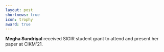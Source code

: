 ```yaml
---
layout: post
shortnews: true
icon: trophy
award: true
---
```


<b>Megha Sundriyal</b> received SIGIR student grant to attend and present her paper at CIKM'21.
